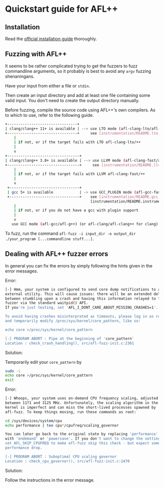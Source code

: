 # Quickstart guide for AFL++

## Installation

Read the [official installation guide](https://github.com/AFLplusplus/AFLplusplus/blob/stable/docs/INSTALL.md)
thoroughly.

## Fuzzing with AFL++

It seems to be rather complicated trying to get the fuzzers to fuzz commandline
arguments, so it probably is best to avoid any `argv` fuzzing shenaningans.

Have your input from either a file or `stdin`.

Then create an input directory and add at least one file containing some valid
input. You don't need to create the output directory manually.

Before fuzzing, compile the source code using AFL++'s own compilers. As to which
to use, refer to the following guide.

```bash
+--------------------------------+
| clang/clang++ 11+ is available | --> use LTO mode (afl-clang-lto/afl-clang-lto++)
+--------------------------------+     see [instrumentation/README.lto.md](instrumentation/README.lto.md)
    |
    | if not, or if the target fails with LTO afl-clang-lto/++
    |
    v
+---------------------------------+
| clang/clang++ 3.8+ is available | --> use LLVM mode (afl-clang-fast/afl-clang-fast++)
+---------------------------------+     see [instrumentation/README.llvm.md](instrumentation/README.llvm.md)
    |
    | if not, or if the target fails with LLVM afl-clang-fast/++
    |
    v
 +--------------------------------+
 | gcc 5+ is available            | -> use GCC_PLUGIN mode (afl-gcc-fast/afl-g++-fast)
 +--------------------------------+    see [instrumentation/README.gcc_plugin.md](instrumentation/README.gcc_plugin.md) and
                                       [instrumentation/README.instrument_list.md](instrumentation/README.instrument_list.md)
    |
    | if not, or if you do not have a gcc with plugin support
    |
    v
   use GCC mode (afl-gcc/afl-g++) (or afl-clang/afl-clang++ for clang)
```

To fuzz, run the command `afl-fuzz -i input_dir -o output_dir ./your_program [...commandline stuff...]`.

## Dealing with AFL++ fuzzer errors
In general you can fix the errors by simply following the hints given in the
error messages.

Error:

```bash
[-] Hmm, your system is configured to send core dump notifications to an
external utility. This will cause issues: there will be an extended delay
between stumbling upon a crash and having this information relayed to the
fuzzer via the standard waitpid() API.
If you're just testing, set 'AFL_I_DONT_CARE_ABOUT_MISSING_CRASHES=1'.

To avoid having crashes misinterpreted as timeouts, please log in as root
and temporarily modify /proc/sys/kernel/core_pattern, like so:

echo core >/proc/sys/kernel/core_pattern

[-] PROGRAM ABORT : Pipe at the beginning of 'core_pattern'
Location : check_crash_handling(), src/afl-fuzz-init.c:2361
```
Solution:

Temporarily edit your `core_pattern` by
```bash
sudo -i
echo core >/proc/sys/kernel/core_pattern
exit
```
Error:

```bash
[-] Whoops, your system uses on-demand CPU frequency scaling, adjusted
between 1171 and 3125 MHz. Unfortunately, the scaling algorithm in the
kernel is imperfect and can miss the short-lived processes spawned by
afl-fuzz. To keep things moving, run these commands as root:

cd /sys/devices/system/cpu
echo performance | tee cpu*/cpufreq/scaling_governor

You can later go back to the original state by replacing 'performance'
with 'ondemand' or 'powersave'. If you don't want to change the settings,
set AFL_SKIP_CPUFREQ to make afl-fuzz skip this check - but expect some
performance drop.

[-] PROGRAM ABORT : Suboptimal CPU scaling governor
Location : check_cpu_governor(), src/afl-fuzz-init.c:2470
```
Solution:

Follow the instructions in the error message.
